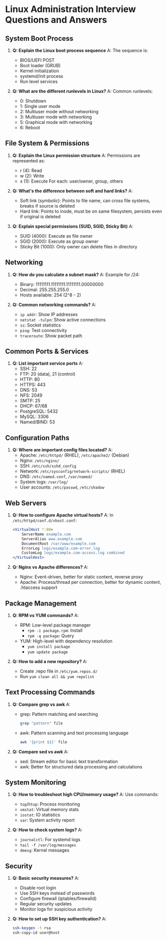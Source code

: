 # Linux Administration Interview Questions and Answers

## System Boot Process
1. **Q: Explain the Linux boot process sequence**
   A: The sequence is:
   - BIOS/UEFI POST
   - Boot loader (GRUB)
   - Kernel initialization
   - systemd/init process
   - Run level services

2. **Q: What are the different runlevels in Linux?**
   A: Common runlevels:
   - 0: Shutdown
   - 1: Single user mode
   - 2: Multiuser mode without networking
   - 3: Multiuser mode with networking
   - 5: Graphical mode with networking
   - 6: Reboot

## File System & Permissions

1. **Q: Explain the Linux permission structure**
   A: Permissions are represented as:
   - r (4): Read
   - w (2): Write
   - x (1): Execute
   For each: user/owner, group, others

2. **Q: What's the difference between soft and hard links?**
   A: 
   - Soft link (symbolic): Points to file name, can cross file systems, breaks if source is deleted
   - Hard link: Points to inode, must be on same filesystem, persists even if original is deleted

3. **Q: Explain special permissions (SUID, SGID, Sticky Bit)**
   A:
   - SUID (4000): Execute as file owner
   - SGID (2000): Execute as group owner
   - Sticky Bit (1000): Only owner can delete files in directory

## Networking

1. **Q: How do you calculate a subnet mask?**
   A: Example for /24:
   - Binary: 11111111.11111111.11111111.00000000
   - Decimal: 255.255.255.0
   - Hosts available: 254 (2^8 - 2)

2. **Q: Common networking commands?**
   A:
   - `ip addr`: Show IP addresses
   - `netstat -tulpn`: Show active connections
   - `ss`: Socket statistics
   - `ping`: Test connectivity
   - `traceroute`: Show packet path

## Common Ports & Services

1. **Q: List important service ports**
   A:
   - SSH: 22
   - FTP: 20 (data), 21 (control)
   - HTTP: 80
   - HTTPS: 443
   - DNS: 53
   - NFS: 2049
   - SMTP: 25
   - DHCP: 67/68
   - PostgreSQL: 5432
   - MySQL: 3306
   - Named/BIND: 53

## Configuration Paths

1. **Q: Where are important config files located?**
   A:
   - Apache: `/etc/httpd/` (RHEL), `/etc/apache2/` (Debian)
   - Nginx: `/etc/nginx/`
   - SSH: `/etc/ssh/sshd_config`
   - Network: `/etc/sysconfig/network-scripts/` (RHEL)
   - DNS: `/etc/named.conf`, `/var/named/`
   - System logs: `/var/log/`
   - User accounts: `/etc/passwd`, `/etc/shadow`

## Web Servers

1. **Q: How to configure Apache virtual hosts?**
   A: In `/etc/httpd/conf.d/vhost.conf`:
   ```apache
   <VirtualHost *:80>
       ServerName example.com
       ServerAlias www.example.com
       DocumentRoot /var/www/example.com
       ErrorLog logs/example.com-error.log
       CustomLog logs/example.com-access.log combined
   </VirtualHost>
   ```

2. **Q: Nginx vs Apache differences?**
   A:
   - Nginx: Event-driven, better for static content, reverse proxy
   - Apache: Process/thread per connection, better for dynamic content, .htaccess support

## Package Management

1. **Q: RPM vs YUM commands?**
   A:
   - RPM: Low-level package manager
     - `rpm -i package.rpm`: Install
     - `rpm -q package`: Query
   - YUM: High-level with dependency resolution
     - `yum install package`
     - `yum update package`

2. **Q: How to add a new repository?**
   A:
   - Create .repo file in `/etc/yum.repos.d/`
   - Run `yum clean all && yum repolist`

## Text Processing Commands

1. **Q: Compare grep vs awk**
   A:
   - grep: Pattern matching and searching
     ```bash
     grep "pattern" file
     ```
   - awk: Pattern scanning and text processing language
     ```bash
     awk '{print $1}' file
     ```

2. **Q: Compare sed vs awk**
   A:
   - sed: Stream editor for basic text transformation
   - awk: Better for structured data processing and calculations

## System Monitoring

1. **Q: How to troubleshoot high CPU/memory usage?**
   A: Use commands:
   - `top`/`htop`: Process monitoring
   - `vmstat`: Virtual memory stats
   - `iostat`: IO statistics
   - `sar`: System activity report

2. **Q: How to check system logs?**
   A:
   - `journalctl`: For systemd logs
   - `tail -f /var/log/messages`
   - `dmesg`: Kernel messages

## Security

1. **Q: Basic security measures?**
   A:
   - Disable root login
   - Use SSH keys instead of passwords
   - Configure firewall (iptables/firewalld)
   - Regular security updates
   - Monitor logs for suspicious activity

2. **Q: How to set up SSH key authentication?**
   A:
   ```bash
   ssh-keygen -t rsa
   ssh-copy-id user@host
   ```